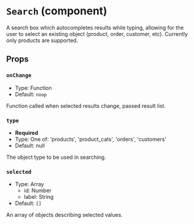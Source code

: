 `Search` (component)
====================

A search box which autocompletes results while typing, allowing for the user to select an existing object
(product, order, customer, etc). Currently only products are supported.

Props
-----

### `onChange`

- Type: Function
- Default: `noop`

Function called when selected results change, passed result list.

### `type`

- **Required**
- Type: One of: 'products', 'product_cats', 'orders', 'customers'
- Default: null

The object type to be used in searching.

### `selected`

- Type: Array
  - id: Number
  - label: String
- Default: `[]`

An array of objects describing selected values.

